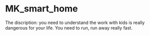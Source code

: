 # MK_smart_home
The discription: you need to understand the work with kids is really dangerous for your life. 
You need to run, run away really fast.